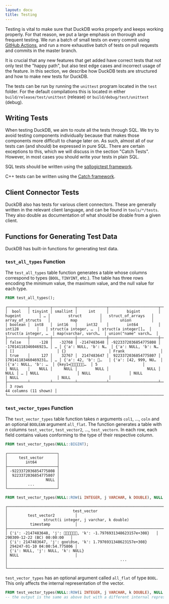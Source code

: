 ```yaml
---
layout: docu
title: Testing
---
```


Testing is vital to make sure that DuckDB works properly and keeps working properly. For that reason, we put a large emphasis on thorough and frequent testing. We run a batch of small tests on every commit using [GitHub Actions](https://github.com/duckdb/duckdb/actions), and run a more exhaustive batch of tests on pull requests and commits in the master branch.

It is crucial that any new features that get added have correct tests that not only test the "happy path", but also test edge cases and incorrect usage of the feature. In this section, we describe how DuckDB tests are structured and how to make new tests for DuckDB.

The tests can be run by running the `unittest` program located in the `test` folder. For the default compilations this is located in either `build/release/test/unittest` (release) or `build/debug/test/unittest` (debug).

## Writing Tests

When testing DuckDB, we aim to route all the tests through SQL. We try to avoid testing components individually because that makes those components more difficult to change later on. As such, almost all of our tests can (and should) be expressed in pure SQL. There are certain exceptions to this, which we will discuss in the section "Catch Tests". However, in most cases you should write your tests in plain SQL.

SQL tests should be written using the [sqllogictest framework](/dev/sqllogictest/intro).

C++ tests can be written using the [Catch framework](/dev/sqllogictest/catch).

## Client Connector Tests

DuckDB also has tests for various client connectors. These are generally written in the relevant client language, and can be found in `tools/*/tests`.
They also double as documentation of what should be doable from a given client.

## Functions for Generating Test Data

DuckDB has built-in functions for generating test data.

### `test_all_types` Function

The `test_all_types` table function generates a table whose columns correspond to types (`BOOL`, `TINYINT`, etc.).
The table has three rows encoding the minimum value, the maximum value, and the null value for each type.

```sql
FROM test_all_types();
```
```text
┌─────────┬─────────┬──────────┬─────────────┬──────────────────────┬──────────────────────┬───┬──────────────────────┬──────────────────────┬──────────────────────┬──────────────────────┬──────────────────────┐
│  bool   │ tinyint │ smallint │     int     │        bigint        │       hugeint        │ … │        struct        │   struct_of_arrays   │   array_of_structs   │         map          │        union         │
│ boolean │  int8   │  int16   │    int32    │        int64         │        int128        │   │ struct(a integer, …  │ struct(a integer[]…  │ struct(a integer, …  │ map(varchar, varch…  │ union("name" varch…  │
├─────────┼─────────┼──────────┼─────────────┼──────────────────────┼──────────────────────┼───┼──────────────────────┼──────────────────────┼──────────────────────┼──────────────────────┼──────────────────────┤
│ false   │    -128 │   -32768 │ -2147483648 │ -9223372036854775808 │  -17014118346046923… │ … │ {'a': NULL, 'b': N…  │ {'a': NULL, 'b': N…  │ []                   │ {}                   │ Frank                │
│ true    │     127 │    32767 │  2147483647 │  9223372036854775807 │  170141183460469231… │ … │ {'a': 42, 'b': 🦆…   │ {'a': [42, 999, NU…  │ [{'a': NULL, 'b': …  │ {key1=🦆🦆🦆🦆🦆🦆…  │ 5                    │
│ NULL    │    NULL │     NULL │        NULL │                 NULL │                 NULL │ … │ NULL                 │ NULL                 │ NULL                 │ NULL                 │ NULL                 │
├─────────┴─────────┴──────────┴─────────────┴──────────────────────┴──────────────────────┴───┴──────────────────────┴──────────────────────┴──────────────────────┴──────────────────────┴──────────────────────┤
│ 3 rows                                                                                                                                                                                    44 columns (11 shown) │
└─────────────────────────────────────────────────────────────────────────────────────────────────────────────────────────────────────────────────────────────────────────────────────────────────────────────────┘
```

### `test_vector_types` Function

The `test_vector_types` table function takes _n_ arguments `col1`, ..., `coln` and an optional `BOOLEAN` argument `all_flat`.
The function generates a table with _n_ columns `test_vector`, `test_vector2`, ..., `test_vectorn`.
In each row, each field contains values conforming to the type of their respective column.

```sql
FROM test_vector_types(NULL::BIGINT);
```

```text
┌──────────────────────┐
│     test_vector      │
│        int64         │
├──────────────────────┤
│ -9223372036854775808 │
│  9223372036854775807 │
│                 NULL │
│         ...          │
└──────────────────────┘
```

```sql
FROM test_vector_types(NULL::ROW(i INTEGER, j VARCHAR, k DOUBLE), NULL::TIMESTAMP);
```

```text
┌──────────────────────────────────────────────────────────────────────┬──────────────────────────────┐
│                             test_vector                              │         test_vector2         │
│                struct(i integer, j varchar, k double)                │          timestamp           │
├──────────────────────────────────────────────────────────────────────┼──────────────────────────────┤
│ {'i': -2147483648, 'j': 🦆🦆🦆🦆🦆🦆, 'k': -1.7976931348623157e+308}   │ 290309-12-22 (BC) 00:00:00   │
│ {'i': 2147483647, 'j': goo\0se, 'k': 1.7976931348623157e+308}        │ 294247-01-10 04:00:54.775806 │
│ {'i': NULL, 'j': NULL, 'k': NULL}                                    │ NULL                         │
│                                                  ...                                                │
└─────────────────────────────────────────────────────────────────────────────────────────────────────┘
```

`test_vector_types` has an optional argument called `all_flat` of type `BOOL`. This only affects the internal representation of the vector.

```sql
FROM test_vector_types(NULL::ROW(i INTEGER, j VARCHAR, k DOUBLE), NULL::TIMESTAMP, all_flat = true);
-- the output is the same as above but with a different internal representation
```
